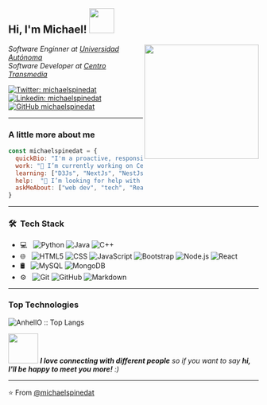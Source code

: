 <h2> Hi, I'm Michael! <img src="https://media.giphy.com/media/mGcNjsfWAjY5AEZNw6/giphy.gif" width="50"></h2>
<img align='right' src="https://media4.giphy.com/media/qgQUggAC3Pfv687qPC/giphy.gif?cid=ecf05e47i01ha1jzlodemx8tb6g3lwd04y094vdhz9lk6rlp&rid=giphy.gif&ct=g" width="230">
<p><em>Software Enginner at <a href="https://www.autonoma.edu.co/">Universidad Autónoma</a></br>Software Developer at <a href="https://transmedia.ucaldas.edu.co/">Centro Transmedia</a> </em></p>

[![Twitter: michaelspinedat](https://img.shields.io/twitter/follow/michaelspinedat?style=social)](https://twitter.com/michaelspinedat)
[![Linkedin: michaelspinedat](https://img.shields.io/badge/-michaelspinedat-blue?style=flat-square&logo=Linkedin&logoColor=white&link=https://www.linkedin.com/in/michaelspinedat/)](https://www.linkedin.com/in/michaelspinedat/)
[![GitHub michaelspinedat](https://img.shields.io/github/followers/michaelspinedat?label=follow&style=social)](https://github.com/michaelspinedat)

------------
<h3>A little more about me</h3>

```javascript
const michaelspinedat = {
  quickBio: "I'm a proactive, responsible and results-oriented professional focus on web development",
  work: "🔭 I’m currently working on Centro Transmedia as a Software Developer",
  learning: ["D3Js", "NextJs", "NestJs"],  
  help:  "🤔 I’m looking for help with anything related to what I am currently learning",
  askMeAbout: ["web dev", "tech", "React", "Node"]
}
```
------------
<h3> 🛠 &nbsp;Tech Stack</h3>

- 💻 &nbsp;
  ![Python](https://img.shields.io/badge/-Python-333333?style=flat&logo=python)
  ![Java](https://img.shields.io/badge/-Java-333333?style=flat&logo=Java&logoColor=007396)
  ![C++](https://img.shields.io/badge/-C++-333333?style=flat&logo=C%2B%2B&logoColor=00599C)  
- 🌐 &nbsp;
  ![HTML5](https://img.shields.io/badge/-HTML5-333333?style=flat&logo=HTML5)
  ![CSS](https://img.shields.io/badge/-CSS-333333?style=flat&logo=CSS3&logoColor=1572B6)
  ![JavaScript](https://img.shields.io/badge/-JavaScript-333333?style=flat&logo=javascript)
  ![Bootstrap](https://img.shields.io/badge/-Bootstrap-333333?style=flat&logo=bootstrap&logoColor=563D7C)
  ![Node.js](https://img.shields.io/badge/-Node.js-333333?style=flat&logo=node.js)
  ![React](https://img.shields.io/badge/-React-333333?style=flat&logo=react)
- 🛢 &nbsp;
  ![MySQL](https://img.shields.io/badge/-MySQL-333333?style=flat&logo=mysql)
  ![MongoDB](https://img.shields.io/badge/-MongoDB-333333?style=flat&logo=mongodb)
- ⚙️ &nbsp;
  ![Git](https://img.shields.io/badge/-Git-333333?style=flat&logo=git)
  ![GitHub](https://img.shields.io/badge/-GitHub-333333?style=flat&logo=github)
  ![Markdown](https://img.shields.io/badge/-Markdown-333333?style=flat&logo=markdown)

------------
<h3>Top Technologies</h3>

<p><img src="https://github-readme-stats.vercel.app/api/top-langs/?username=michaelspinedat&langs_count=10&theme=tokyonight&layout=compact" alt="AnhellO :: Top Langs" /></p>

<img src="https://media.giphy.com/media/LnQjpWaON8nhr21vNW/giphy.gif" width="60"> <em><b>I love connecting with different people</b> so if you want to say <b>hi, I'll be happy to meet you more!</b> :)</em>

---

⭐️ From [@michaelspinedat](https://github.com/michaelspinedat)
